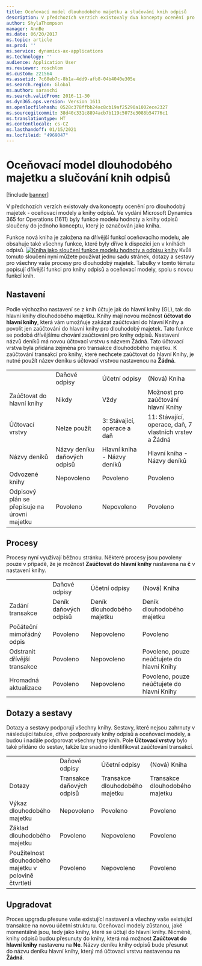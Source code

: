 ```yaml
---
title: Oceňovací model dlouhodobého majetku a slučování knih odpisů
description: V předchozích verzích existovaly dva koncepty ocenění pro dlouhodobý majetek - oceňovací modely a knihy odpisů. Ve vydání Microsoft Dynamics 365 for Operations (1611) byly funkce modelu hodnoty a knihy odpisů sloučeny do jednoho konceptu, který je označován jako kniha.
author: ShylaThompson
manager: AnnBe
ms.date: 06/20/2017
ms.topic: article
ms.prod: ''
ms.service: dynamics-ax-applications
ms.technology: ''
audience: Application User
ms.reviewer: roschlom
ms.custom: 221564
ms.assetid: 7c68eb7c-8b1a-4dd9-afb8-04b4040e305e
ms.search.region: Global
ms.author: saraschi
ms.search.validFrom: 2016-11-30
ms.dyn365.ops.version: Version 1611
ms.openlocfilehash: 0528c378ffbb24ac8cb19af25290a1002ece2327
ms.sourcegitcommit: 38d40c331c8894acb7b119c5073e3088b54776c1
ms.translationtype: HT
ms.contentlocale: cs-CZ
ms.lasthandoff: 01/15/2021
ms.locfileid: "4969047"
---
```

# <a name="fixed-asset-value-model-and-depreciation-book-merge"></a>Oceňovací model dlouhodobého majetku a slučování knih odpisů

[!include [banner](../includes/banner.md)]

V předchozích verzích existovaly dva koncepty ocenění pro dlouhodobý majetek - oceňovací modely a knihy odpisů. Ve vydání Microsoft Dynamics 365 for Operations (1611) byly funkce modelu hodnoty a knihy odpisů sloučeny do jednoho konceptu, který je označován jako kniha.

Funkce nová kniha je založena na dřívější funkcí oceňovacího modelu, ale obsahuje také všechny funkce, které byly dříve k dispozici jen v knihách odpisů. [![Kniha jako sloučení funkce modelu hodnoty a odpisu knihy](./media/fixed-assets.png)](./media/fixed-assets.png) Kvůli tomuto sloučení nyní můžete používat jednu sadu stránek, dotazy a sestavy pro všechny vaše procesy pro dlouhodobý majetek. Tabulky v tomto tématu popisují dřívější funkci pro knihy odpisů a oceňovací modely, spolu s novou funkcí knih.

## <a name="setup"></a>Nastavení
Podle výchozího nastavení se z knih účtuje jak do hlavní knihy (GL), tak do hlavní knihy dlouhodobého majetku. Knihy mají novou možnost **účtovat do hlavní knihy**, která vám umožňuje zakázat zaúčtování do hlavní Knihy a povolit jen zaúčtování do hlavní knihy pro dlouhodobý majetek. Tato funkce se podobá dřívějšímu chování zaúčtování pro knihy odpisů. Nastavení názvů deníků má novou účtovací vrstvu s názvem Žádná. Tato účtovací vrstva byla přidána zejména pro transakce dlouhodobého majetku. K zaúčtování transakcí pro knihy, které nechcete zaúčtovat do hlavní Knihy, je nutné použít název deníku s účtovací vrstvou nastavenou na **Žádná**.

|                                                  |                                 |                                 |                                                         |
|--------------------------------------------------|---------------------------------|---------------------------------|---------------------------------------------------------|
|                                                  | Daňové odpisy               | Účetní odpisy                     | (Nová) Kniha                                              |
| Zaúčtovat do hlavní knihy                                   | Nikdy                           | Vždy                          | Možnost pro zaúčtování hlavní Knihy                                |
| Účtovací vrstvy                                   | Nelze použít                  | 3: Stávající, operace a daň | 11: Stávající, operace, daň, 7 vlastních vrstev a Žádná |
| Názvy deníků                                    | Názvy deníku daňových odpisů | Hlavní kniha - Názvy deníků              | Hlavní kniha - Názvy deníků                                      |
| Odvozené knihy                                    | Nepovoleno                     | Povoleno                         | Povoleno                                                 |
| Odpisový plán se přepisuje na úrovni majetku | Povoleno                         | Nepovoleno                     | Povoleno                                                 |

## <a name="processes"></a>Procesy
Procesy nyní využívají běžnou stránku. Některé procesy jsou povoleny pouze v případě, že je možnost **Zaúčtovat do hlavní knihy** nastavena na **č** v nastavení knihy.

|                                |                           |                     |                                          |
|--------------------------------|---------------------------|---------------------|------------------------------------------|
|                                | Daňové odpisy         | Účetní odpisy         | (Nová) Kniha                               |
| Zadání transakce              | Deník daňových odpisů | Deník dlouhodobého majetku | Deník dlouhodobého majetku                      |
| Počáteční mimořádný odpis             | Povoleno                   | Nepovoleno         | Povoleno                                  |
| Odstranit dřívější transakce | Povoleno                   | Nepovoleno         | Povoleno, pouze neúčtujete do hlavní Knihy |
| Hromadná aktualizace                    | Povoleno                   | Nepovoleno         | Povoleno, pouze neúčtujete do hlavní Knihy |

## <a name="inquiries-and-reports"></a>Dotazy a sestavy
Dotazy a sestavy podporují všechny knihy. Sestavy, které nejsou zahrnuty v následující tabulce, dříve podporovaly knihy odpisů a oceňovací modely, a budou i nadále podporovat všechny typy knih. Pole **Účtovací vrstvy** bylo také přidáno do sestav, takže lze snadno identifikovat zaúčtování transakcí.

|                                       |                                |                          |                          |
|---------------------------------------|--------------------------------|--------------------------|--------------------------|
|                                       | Daňové odpisy              | Účetní odpisy              | (Nová) Kniha               |
| Dotazy                             | Transakce daňových odpisů | Transakce dlouhodobého majetku | Transakce dlouhodobého majetku |
| Výkaz dlouhodobého majetku                 | Nepovoleno                    | Povoleno                  | Povoleno                  |
| Základ dlouhodobého majetku                     | Povoleno                        | Nepovoleno              | Povoleno                  |
| Použitelnost dlouhodobého majetku v polovině čtvrtletí | Povoleno                        | Nepovoleno              | Povoleno                  |

## <a name="upgrade"></a>Upgradovat
Proces upgradu přesune vaše existující nastavení a všechny vaše existující transakce na novou účetní strukturu. Oceňovací modely zůstanou, jaké momentálně jsou, tedy jako knihy, které se účtují do hlavní knihy. Nicméně, knihy odpisů budou přesunuty do knihy, která má možnost **Zaúčtovat do hlavní knihy** nastavenu na **Ne**. Názvy deníku knihy odpisů bude přesunut do názvu deníku hlavní knihy, který má účtovací vrstvu nastavenou na **Žádná**.



